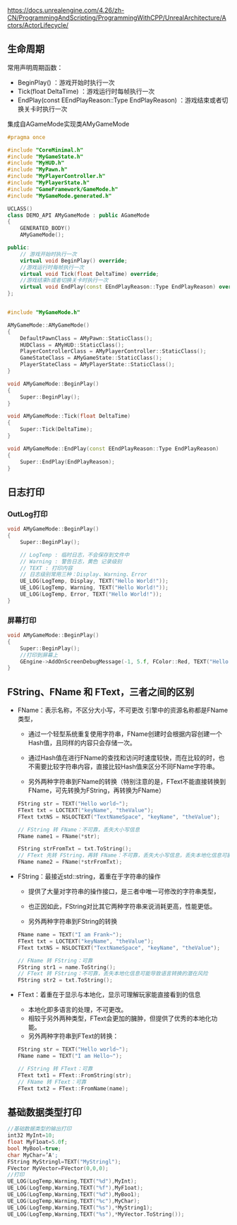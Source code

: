 https://docs.unrealengine.com/4.26/zh-CN/ProgrammingAndScripting/ProgrammingWithCPP/UnrealArchitecture/Actors/ActorLifecycle/

## 生命周期

常用声明周期函数：

- BeginPlay() ：游戏开始时执行一次
- Tick(float DeltaTime) ：游戏运行时每帧执行一次
- EndPlay(const EEndPlayReason::Type EndPlayReason) ：游戏结束或者切换关卡时执行一次

集成自AGameMode实现类AMyGameMode

```cpp
#pragma once

#include "CoreMinimal.h"
#include "MyGameState.h"
#include "MyHUD.h"
#include "MyPawn.h"
#include "MyPlayerController.h"
#include "MyPlayerState.h"
#include "GameFramework/GameMode.h"
#include "MyGameMode.generated.h"

UCLASS()
class DEMO_API AMyGameMode : public AGameMode
{
	GENERATED_BODY()
	AMyGameMode();

public:
	// 游戏开始时执行一次
	virtual void BeginPlay() override;
	//游戏运行时每帧执行一次
	virtual void Tick(float DeltaTime) override;
	//游戏结束h或者切换关卡时执行一次
	virtual void EndPlay(const EEndPlayReason::Type EndPlayReason) override;
};
```

```cpp

#include "MyGameMode.h"

AMyGameMode::AMyGameMode()
{
    DefaultPawnClass = AMyPawn::StaticClass();
    HUDClass = AMyHUD::StaticClass();
    PlayerControllerClass = AMyPlayerController::StaticClass();
    GameStateClass = AMyGameState::StaticClass();
    PlayerStateClass = AMyPlayerState::StaticClass();
}

void AMyGameMode::BeginPlay()
{
    Super::BeginPlay();
}

void AMyGameMode::Tick(float DeltaTime)
{
    Super::Tick(DeltaTime);
}

void AMyGameMode::EndPlay(const EEndPlayReason::Type EndPlayReason)
{
    Super::EndPlay(EndPlayReason);
}
```

## 日志打印

### OutLog打印

```cpp
void AMyGameMode::BeginPlay()
{
    Super::BeginPlay();

    // LogTemp : 临时日志，不会保存到文件中
    // Warning : 警告日志，黄色 记录级别
    // TEXT : 打印内容
    // 日志级别常用三种：Display、Warning、Error
    UE_LOG(LogTemp, Display, TEXT("Hello World!"));
    UE_LOG(LogTemp, Warning, TEXT("Hello World!"));
    UE_LOG(LogTemp, Error, TEXT("Hello World!"));
}
```


### 屏幕打印

```cpp
void AMyGameMode::BeginPlay()
{
    Super::BeginPlay();
    //打印到屏幕上
    GEngine->AddOnScreenDebugMessage(-1, 5.f, FColor::Red, TEXT("Hello World!"));
}
```

## FString、FName 和 FText，三者之间的区别

- FName：表示名称，不区分大小写，不可更改
引擎中的资源名称都是FName类型，

    - 通过一个轻型系统重复使用字符串，FName创建时会根据内容创建一个Hash值，且同样的内容只会存储一次。

    - 通过Hash值在进行FName的查找和访问时速度较快，而在比较的时，也不需要比较字符串内容，直接比较Hash值来区分不同FName字符串。

    - 另外两种字符串到FName的转换（特别注意的是，FText不能直接转换到FName，可先转换为FString，再转换为FName）

    ```cpp
    FString str = TEXT("Hello world~");
    FText txt = LOCTEXT("keyName", "theValue");
    FText txtNS = NSLOCTEXT("TextNameSpace", "keyName", "theValue");
    
    // FString 转 FName：不可靠，丢失大小写信息
    FName name1 = FName(*str);

    FString strFromTxt = txt.ToString();
    // FText 先转 FString，再转 FName：不可靠，丢失大小写信息，丢失本地化信息可能导致语言转换的潜在风险
    FName name2 = FName(*strFromTxt);
    ```


- FString：最接近std::string，着重在于字符串的操作
    - 提供了大量对字符串的操作接口，是三者中唯一可修改的字符串类型，

    - 也正因如此，FString对比其它两种字符串来说消耗更高，性能更低。

    - 另外两种字符串到FString的转换

    ```cpp
    FName name = TEXT("I am Frank~");
    FText txt = LOCTEXT("keyName", "theValue");
    FText txtNS = NSLOCTEXT("TextNameSpace", "keyName", "theValue");

    // FName 转 FString：可靠
    FString str1 = name.ToString();
    // FText 转 FString：不可靠，丢失本地化信息可能导致语言转换的潜在风险
    FString str2 = txt.ToString();

    ```

- FText：着重在于显示与本地化，显示可理解玩家能直接看到的信息
    - 本地化即多语言的处理，不可更改。
    - 相较于另外两种类型，FText会更加的臃肿，但提供了优秀的本地化功能。
    - 另外两种字符串到FText的转换：

    ```cpp
    FString str = TEXT("Hello world~");
    FName name = TEXT("I am Hello~");

    // FString 转 FText：可靠
    FText txt1 = FText::FromString(str);
    // FName 转 FText：可靠
    FText txt2 = FText::FromName(name);

    ```

## 基础数据类型打印

```cpp
//基础数据类型的输出打印
int32 MyInt=10;
float MyF1oat=5.0f;
bool MyBool=true;
char MyChar=’A';
FString MyStringl=TEXT("MyStringl");
FVector MyVector=FVector(0,0,0);
//打印
UE_LOG(LogTemp,Warning,TEXT("%d"),MyInt);
UE_LOG(LogTemp,Warning,TEXT("%f"),MyF1oat);
UE_LOG(LogTemp,Warning,TEXT("%d"),MyBoo1);
UE_LOG(LogTemp,Warning,TEXT("%c"),MyChar);
UE_LOG(LogTemp,Warning,TEXT("%s"),*MyString1);
UE_LOG(LogTemp,Warning,TEXT("%s"),*MyVector.ToString());
```